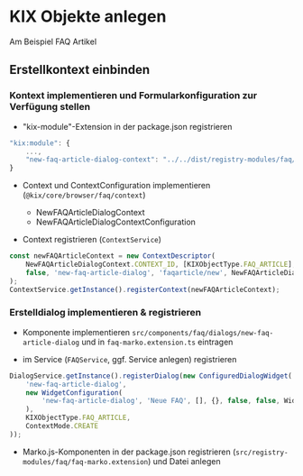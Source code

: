# KIX Objekte anlegen

Am Beispiel FAQ Artikel

## Erstellkontext einbinden

### Kontext implementieren und Formularkonfiguration zur Verfügung stellen
- "kix-module"-Extension in der package.json registrieren

```javascript
"kix:module": {
    ...,
    "new-faq-article-dialog-context": "../../dist/registry-modules/faq/new-faq-article-dialog-context.extension",
}
```
- Context und ContextConfiguration implementieren (`@kix/core/browser/faq/context`)
    - NewFAQArticleDialogContext
    - NewFAQArticleDialogContextConfiguration

- Context registrieren (`ContextService`)

```javascript
const newFAQArticleContext = new ContextDescriptor(
    NewFAQArticleDialogContext.CONTEXT_ID, [KIXObjectType.FAQ_ARTICLE], ContextType.DIALOG, ContextMode.CREATE,
    false, 'new-faq-article-dialog', 'faqarticle/new', NewFAQArticleDialogContext
);
ContextService.getInstance().registerContext(newFAQArticleContext);
```

### Erstelldialog implementieren & registrieren
- Komponente implementieren `src/components/faq/dialogs/new-faq-article-dialog` und in `faq-marko.extension.ts` eintragen

- im Service (`FAQService`, ggf. Service anlegen) registrieren
```javascript
DialogService.getInstance().registerDialog(new ConfiguredDialogWidget(
    'new-faq-article-dialog',
    new WidgetConfiguration(
        'new-faq-article-dialog', 'Neue FAQ', [], {}, false, false, WidgetSize.BOTH, 'kix-icon-query'
    ),
    KIXObjectType.FAQ_ARTICLE,
    ContextMode.CREATE
));
```
- Marko.js-Komponenten in der package.json registrieren (`src/registry-modules/faq/faq-marko.extension`) und Datei anlegen